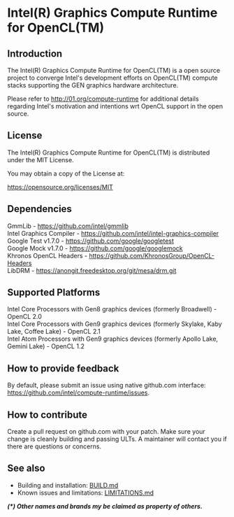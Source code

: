 # Intel(R) Graphics Compute Runtime for OpenCL(TM)

## Introduction

The Intel(R) Graphics Compute Runtime for OpenCL(TM) is a open source project to
converge Intel's development efforts on OpenCL(TM) compute stacks supporting the
GEN graphics hardware architecture.

Please refer to http://01.org/compute-runtime for additional details regarding Intel's
motivation and intentions wrt OpenCL support in the open source.

## License

The Intel(R) Graphics Compute Runtime for OpenCL(TM) is distributed under the MIT License.

You may obtain a copy of the License at:

https://opensource.org/licenses/MIT

## Dependencies

GmmLib - https://github.com/intel/gmmlib  
Intel Graphics Compiler - https://github.com/intel/intel-graphics-compiler  
Google Test v1.7.0 - https://github.com/google/googletest  
Google Mock v1.7.0 - https://github.com/google/googlemock  
Khronos OpenCL Headers - https://github.com/KhronosGroup/OpenCL-Headers  
LibDRM - https://anongit.freedesktop.org/git/mesa/drm.git  

## Supported Platforms

Intel Core Processors with Gen8 graphics devices (formerly Broadwell) - OpenCL 2.0  
Intel Core Processors with Gen9 graphics devices (formerly Skylake, Kaby Lake, Coffee Lake) - OpenCL 2.1  
Intel Atom Processors with Gen9 graphics devices (formerly Apollo Lake, Gemini Lake) - OpenCL 1.2  

## How to provide feedback

By default, please submit an issue using native github.com interface: https://github.com/intel/compute-runtime/issues.  


## How to contribute

Create a pull request on github.com with your patch. Make sure your change is cleanly building and passing ULTs.
A maintainer will contact you if there are questions or concerns.

## See also
* Building and installation: [BUILD.md](https://github.com/intel/compute-runtime/blob/master/documentation/BUILD.md)
* Known issues and limitations: [LIMITATIONS.md](https://github.com/intel/compute-runtime/blob/master/documentation/LIMITATIONS.md)

___(*) Other names and brands my be claimed as property of others.___

